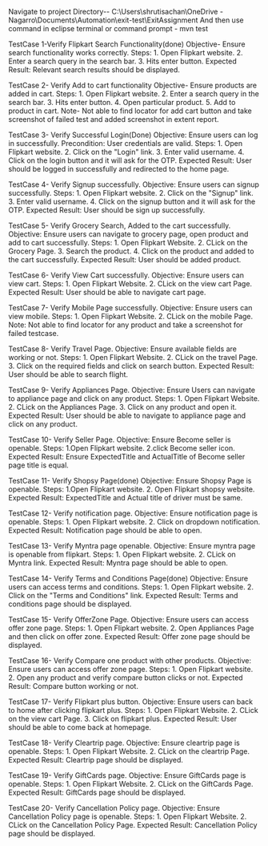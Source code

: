 Navigate to project Directory--
	C:\Users\shrutisachan\OneDrive - Nagarro\Documents\Automation\exit-test\ExitAssignment
	And then use command in eclipse terminal or command prompt - mvn test
	
	
TestCase 1-Verify Flipkart Search Functionality(done)
Objective- Ensure search functionality works correctly.
    Steps:
       1. Open Flipkart website.
       2. Enter a search query in the search bar.
       3. Hits enter button.
    Expected Result: Relevant search results should be displayed.
    
TestCase 2- Verify Add to cart functionality
Objective- Ensure products are added in cart.
	Steps:
	   1. Open Flipkart website.
       2. Enter a search query in the search bar.
       3. Hits enter button. 
       4. Open particular product.
       5. Add to product in cart.
    Note- Not able to find locator for add cart button and take screenshot of failed test and added screenshot in extent report.
    
TestCase 3- Verify Successful Login(Done)
    Objective: Ensure users can log in successfully.
    Precondition: User credentials are valid.
    Steps:
       1. Open Flipkart website.
       2. Click on the "Login" link.
       3. Enter valid username.
       4. Click on the login button and it will ask for the OTP.
    Expected Result: User should be logged in successfully and redirected to the home page.
    
TestCase 4- Verify Signup successfully.
	Objective: Ensure users can signup successfully.
	Steps:
	   1. Open Flipkart website.
       2. Click on the "Signup" link.
       3. Enter valid username.
       4. Click on the signup button and it will ask for the OTP.
    Expected Result: User should be sign up successfully.
    
TestCase 5- Verify Grocery Search, Added to the cart successfully.
	Objective: Ensure users can navigate to grocery page, open product and add to cart successfully.
	Steps:
		1. Open Flipkart Website.
		2. CLick on the Grocery Page.
		3. Search the product.
		4. Click on the product and added to the cart successfully.
	Expected Result: User should be added product.

TestCase 6- Verify View Cart successfully.
	Objective: Ensure users can view cart.
	Steps:
		1. Open Flipkart Website.
		2. CLick on the view cart Page.
	Expected Result: User should be able to navigate cart page.
	
TestCase 7- Verify Mobile Page successfully.
	Objective: Ensure users can view mobile.
	Steps:
		1. Open Flipkart Website.
		2. CLick on the mobile Page.
	Note: Not able to find locator for any product and take a screenshot for failed testcase.
	
TestCase 8- Verify Travel Page.
	Objective: Ensure available fields are working or not.
	Steps: 
		1. Open Flipkart Website.
		2. CLick on the travel Page.
    	3. Click on the required fields and click on search button.
    Expected Result: User should be able to search flight.
    
    
TestCase 9- Verify Appliances Page.
	Objective: Ensure Users can navigate to appliance page and click on any product.
	Steps: 
		1. Open Flipkart Website.
		2. CLick on the Appliances Page.
    	3. Click on any product and open it.
    Expected Result: User should be able to navigate to appliance page and click on any product.
    
TestCase 10- Verify Seller Page.
    Objective: Ensure Become seller is openable.
    Steps:
        1.Open Flipkart website.
        2.click Become seller icon.
    Expected Result: Ensure ExpectedTitle and ActualTitle of Become seller page title is equal.
    
    
TestCase 11- Verify Shopsy Page(done)
    Objective: Ensure Shopsy Page is openable.
    Steps:
    	1.Open Flipkart website.
        2. Open Flipkart shopsy website.
    Expected Result: ExpectedTitle and Actual title of driver must be same.

TestCase 12- Verify notification page.
	Objective: Ensure notification page is openable.
	Steps:
		1. Open Flipkart website.
		2. Click on dropdown notification.
	Expected Result: Notification page should be able to open.
	
TestCase 13- Verify Myntra page openable.
	Objective: Ensure myntra page is openable from flipkart.
	Steps:
		1. Open Flipkart website.
		2. CLick on Myntra link.
	Expected Result: Myntra page should be able to open.
	
TestCase 14- Verify Terms and Conditions Page(done)
    Objective: Ensure users can access terms and conditions.
    Steps:
        1. Open Flipkart website.
        2. Click on the "Terms and Conditions" link.
    Expected Result: Terms and conditions page should be displayed.
    
TestCase 15- Verify OfferZone Page.
	Objective: Ensure users can access offer zone page.
	Steps:
		1. Open Flipkart website.
		2. Open Appliances Page and then click on offer zone.
	Expected Result: Offer zone page should be displayed.
	
TestCase 16- Verify Compare one product with other products.
	Objective: Ensure users can access offer zone page.
	Steps:
		1. Open Flipkart website.
		2. Open any product and verify compare button clicks or not.
	Expected Result: Compare button working or not.

TestCase 17- Verify Flipkart plus button.
	Objective: Ensure users can back to home after clicking flipkart plus.
	Steps:
		1. Open Flipkart Website.
		2. CLick on the view cart Page.
		3. Click on flipkart plus.
	Expected Result: User should be able to come back at homepage.

TestCase 18- Verify Cleartrip page.
	Objective: Ensure cleartrip page is openable.
	Steps:
		1. Open Flipkart Website.
		2. CLick on the cleartrip Page.
	Expected Result: Cleartrip page should be displayed.
	
TestCase 19- Verify GiftCards page.
	Objective: Ensure  GiftCards page is openable.
	Steps:
		1. Open Flipkart Website.
		2. CLick on the GiftCards Page.
	Expected Result: GiftCards page should be displayed.
	
TestCase 20- Verify Cancellation Policy page.
	Objective: Ensure Cancellation Policy page is openable.
	Steps:
		1. Open Flipkart Website.
		2. CLick on the Cancellation Policy Page.
	Expected Result: Cancellation Policy page should be displayed.
	
	
	
    
    
    
    
    
    
    
    
    
    
    
    
    
    
    
    
    
    
    
    
    
